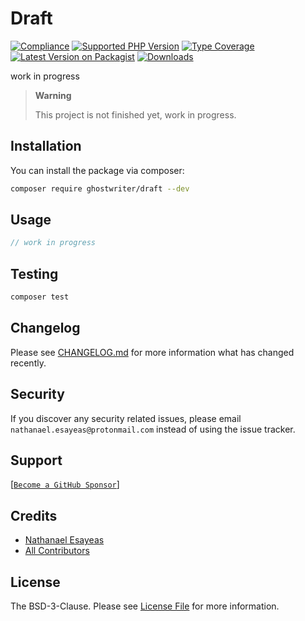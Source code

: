 # Draft

[![Compliance](https://github.com/ghostwriter/draft/actions/workflows/compliance.yml/badge.svg)](https://github.com/ghostwriter/draft/actions/workflows/compliance.yml)
[![Supported PHP Version](https://badgen.net/packagist/php/ghostwriter/draft?color=8892bf)](https://www.php.net/supported-versions)
[![Type Coverage](https://shepherd.dev/github/ghostwriter/draft/coverage.svg)](https://shepherd.dev/github/ghostwriter/draft)
[![Latest Version on Packagist](https://badgen.net/packagist/v/ghostwriter/draft)](https://packagist.org/packages/ghostwriter/draft)
[![Downloads](https://badgen.net/packagist/dt/ghostwriter/draft?color=blue)](https://packagist.org/packages/ghostwriter/draft)

work in progress

> **Warning**
>
> This project is not finished yet, work in progress.


## Installation

You can install the package via composer:

``` bash
composer require ghostwriter/draft --dev
```

## Usage

```php
// work in progress
```

## Testing

``` bash
composer test
```

## Changelog

Please see [CHANGELOG.md](./CHANGELOG.md) for more information what has changed recently.

## Security

If you discover any security related issues, please email `nathanael.esayeas@protonmail.com` instead of using the issue tracker.

## Support

[[`Become a GitHub Sponsor`](https://github.com/sponsors/ghostwriter)]

## Credits

- [Nathanael Esayeas](https://github.com/ghostwriter)
- [All Contributors](https://github.com/ghostwriter/draft/contributors)

## License

The BSD-3-Clause. Please see [License File](./LICENSE) for more information.
